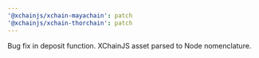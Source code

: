 ```yaml
---
'@xchainjs/xchain-mayachain': patch
'@xchainjs/xchain-thorchain': patch
---
```


Bug fix in deposit function. XChainJS asset parsed to Node nomenclature.
